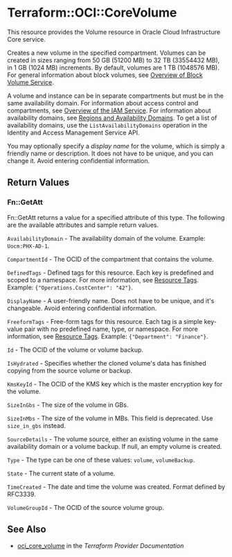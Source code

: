 # Terraform::OCI::CoreVolume

This resource provides the Volume resource in Oracle Cloud Infrastructure Core service.

Creates a new volume in the specified compartment. Volumes can be created in sizes ranging from
50 GB (51200 MB) to 32 TB (33554432 MB), in 1 GB (1024 MB) increments. By default, volumes are 1 TB (1048576 MB).
For general information about block volumes, see
[Overview of Block Volume Service](https://docs.cloud.oracle.com/iaas/Content/Block/Concepts/overview.htm).

A volume and instance can be in separate compartments but must be in the same availability domain.
For information about access control and compartments, see
[Overview of the IAM Service](https://docs.cloud.oracle.com/iaas/Content/Identity/Concepts/overview.htm). For information about
availability domains, see [Regions and Availability Domains](https://docs.cloud.oracle.com/iaas/Content/General/Concepts/regions.htm).
To get a list of availability domains, use the `ListAvailabilityDomains` operation
in the Identity and Access Management Service API.

You may optionally specify a *display name* for the volume, which is simply a friendly name or
description. It does not have to be unique, and you can change it. Avoid entering confidential information.

## Return Values

### Fn::GetAtt

Fn::GetAtt returns a value for a specified attribute of this type. The following are the available attributes and sample return values.

`AvailabilityDomain` - The availability domain of the volume.  Example: `Uocm:PHX-AD-1`.

`CompartmentId` - The OCID of the compartment that contains the volume.

`DefinedTags` - Defined tags for this resource. Each key is predefined and scoped to a namespace. For more information, see [Resource Tags](https://docs.cloud.oracle.com/iaas/Content/General/Concepts/resourcetags.htm).  Example: `{"Operations.CostCenter": "42"}`.

`DisplayName` - A user-friendly name. Does not have to be unique, and it's changeable. Avoid entering confidential information.

`FreeformTags` - Free-form tags for this resource. Each tag is a simple key-value pair with no predefined name, type, or namespace. For more information, see [Resource Tags](https://docs.cloud.oracle.com/iaas/Content/General/Concepts/resourcetags.htm).  Example: `{"Department": "Finance"}`.

`Id` - The OCID of the volume or volume backup.

`IsHydrated` - Specifies whether the cloned volume's data has finished copying from the source volume or backup.

`KmsKeyId` - The OCID of the KMS key which is the master encryption key for the volume.

`SizeInGbs` - The size of the volume in GBs.

`SizeInMbs` - The size of the volume in MBs. This field is deprecated. Use `size_in_gbs` instead.

`SourceDetails` - The volume source, either an existing volume in the same availability domain or a volume backup. If null, an empty volume is created.

`Type` - The type can be one of these values: `volume`, `volumeBackup`.

`State` - The current state of a volume.

`TimeCreated` - The date and time the volume was created. Format defined by RFC3339.

`VolumeGroupId` - The OCID of the source volume group.

## See Also

* [oci_core_volume](https://www.terraform.io/docs/providers/oci/r/core_volume.html) in the _Terraform Provider Documentation_